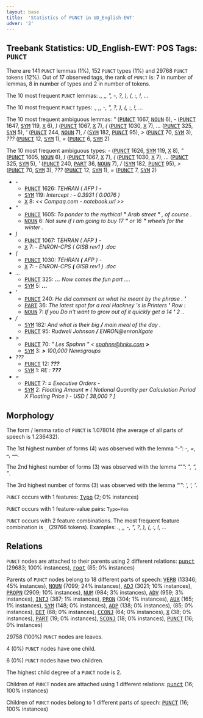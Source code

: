 ```yaml
---
layout: base
title:  'Statistics of PUNCT in UD_English-EWT'
udver: '2'
---
```


## Treebank Statistics: UD_English-EWT: POS Tags: `PUNCT`

There are 141 `PUNCT` lemmas (1%), 152 `PUNCT` types (1%) and 29768 `PUNCT` tokens (12%).
Out of 17 observed tags, the rank of `PUNCT` is: 7 in number of lemmas, 8 in number of types and 2 in number of tokens.

The 10 most frequent `PUNCT` lemmas: <em>., ,, ", -, ?, ), (, :, !, ...</em>

The 10 most frequent `PUNCT` types:  <em>., ,, -, ", ?, ), (, :, !, ...</em>

The 10 most frequent ambiguous lemmas: <em>"</em> (<tt><a href="en_ewt-pos-PUNCT.html">PUNCT</a></tt> 1667, <tt><a href="en_ewt-pos-NOUN.html">NOUN</a></tt> 6), <em>-</em> (<tt><a href="en_ewt-pos-PUNCT.html">PUNCT</a></tt> 1647, <tt><a href="en_ewt-pos-SYM.html">SYM</a></tt> 119, <tt><a href="en_ewt-pos-X.html">X</a></tt> 6), <em>)</em> (<tt><a href="en_ewt-pos-PUNCT.html">PUNCT</a></tt> 1067, <tt><a href="en_ewt-pos-X.html">X</a></tt> 7), <em>(</em> (<tt><a href="en_ewt-pos-PUNCT.html">PUNCT</a></tt> 1030, <tt><a href="en_ewt-pos-X.html">X</a></tt> 7), <em>...</em> (<tt><a href="en_ewt-pos-PUNCT.html">PUNCT</a></tt> 325, <tt><a href="en_ewt-pos-SYM.html">SYM</a></tt> 5), <em>'</em> (<tt><a href="en_ewt-pos-PUNCT.html">PUNCT</a></tt> 244, <tt><a href="en_ewt-pos-NOUN.html">NOUN</a></tt> 7), <em>/</em> (<tt><a href="en_ewt-pos-SYM.html">SYM</a></tt> 182, <tt><a href="en_ewt-pos-PUNCT.html">PUNCT</a></tt> 95), <em>></em> (<tt><a href="en_ewt-pos-PUNCT.html">PUNCT</a></tt> 70, <tt><a href="en_ewt-pos-SYM.html">SYM</a></tt> 3), <em>???</em> (<tt><a href="en_ewt-pos-PUNCT.html">PUNCT</a></tt> 12, <tt><a href="en_ewt-pos-SYM.html">SYM</a></tt> 1), <em>=</em> (<tt><a href="en_ewt-pos-PUNCT.html">PUNCT</a></tt> 6, <tt><a href="en_ewt-pos-SYM.html">SYM</a></tt> 2)

The 10 most frequent ambiguous types:  <em>-</em> (<tt><a href="en_ewt-pos-PUNCT.html">PUNCT</a></tt> 1626, <tt><a href="en_ewt-pos-SYM.html">SYM</a></tt> 119, <tt><a href="en_ewt-pos-X.html">X</a></tt> 8), <em>"</em> (<tt><a href="en_ewt-pos-PUNCT.html">PUNCT</a></tt> 1605, <tt><a href="en_ewt-pos-NOUN.html">NOUN</a></tt> 6), <em>)</em> (<tt><a href="en_ewt-pos-PUNCT.html">PUNCT</a></tt> 1067, <tt><a href="en_ewt-pos-X.html">X</a></tt> 7), <em>(</em> (<tt><a href="en_ewt-pos-PUNCT.html">PUNCT</a></tt> 1030, <tt><a href="en_ewt-pos-X.html">X</a></tt> 7), <em>...</em> (<tt><a href="en_ewt-pos-PUNCT.html">PUNCT</a></tt> 325, <tt><a href="en_ewt-pos-SYM.html">SYM</a></tt> 5), <em>'</em> (<tt><a href="en_ewt-pos-PUNCT.html">PUNCT</a></tt> 240, <tt><a href="en_ewt-pos-PART.html">PART</a></tt> 36, <tt><a href="en_ewt-pos-NOUN.html">NOUN</a></tt> 7), <em>/</em> (<tt><a href="en_ewt-pos-SYM.html">SYM</a></tt> 182, <tt><a href="en_ewt-pos-PUNCT.html">PUNCT</a></tt> 95), <em>></em> (<tt><a href="en_ewt-pos-PUNCT.html">PUNCT</a></tt> 70, <tt><a href="en_ewt-pos-SYM.html">SYM</a></tt> 3), <em>???</em> (<tt><a href="en_ewt-pos-PUNCT.html">PUNCT</a></tt> 12, <tt><a href="en_ewt-pos-SYM.html">SYM</a></tt> 1), <em>=</em> (<tt><a href="en_ewt-pos-PUNCT.html">PUNCT</a></tt> 7, <tt><a href="en_ewt-pos-SYM.html">SYM</a></tt> 2)


* <em>-</em>
  * <tt><a href="en_ewt-pos-PUNCT.html">PUNCT</a></tt> 1626: <em>TEHRAN ( AFP ) <b>-</b></em>
  * <tt><a href="en_ewt-pos-SYM.html">SYM</a></tt> 119: <em>Intercept : <b>-</b> 0.3931 ( 0.0076 )</em>
  * <tt><a href="en_ewt-pos-X.html">X</a></tt> 8: <em><< Compaq.com <b>-</b> notebook.url >></em>
* <em>"</em>
  * <tt><a href="en_ewt-pos-PUNCT.html">PUNCT</a></tt> 1605: <em>To pander to the mythical <b>"</b> Arab street <b>"</b> , of course .</em>
  * <tt><a href="en_ewt-pos-NOUN.html">NOUN</a></tt> 6: <em>Not sure if I am going to buy 17 <b>"</b> or 16 <b>"</b> wheels for the winter .</em>
* <em>)</em>
  * <tt><a href="en_ewt-pos-PUNCT.html">PUNCT</a></tt> 1067: <em>TEHRAN ( AFP <b>)</b> -</em>
  * <tt><a href="en_ewt-pos-X.html">X</a></tt> 7: <em>- ENRON-CPS ( GISB rev1 <b>)</b> .doc</em>
* <em>(</em>
  * <tt><a href="en_ewt-pos-PUNCT.html">PUNCT</a></tt> 1030: <em>TEHRAN <b>(</b> AFP ) -</em>
  * <tt><a href="en_ewt-pos-X.html">X</a></tt> 7: <em>- ENRON-CPS <b>(</b> GISB rev1 ) .doc</em>
* <em>...</em>
  * <tt><a href="en_ewt-pos-PUNCT.html">PUNCT</a></tt> 325: <em><b>...</b> Now comes the fun part ....</em>
  * <tt><a href="en_ewt-pos-SYM.html">SYM</a></tt> 5: <em><b>...</b></em>
* <em>'</em>
  * <tt><a href="en_ewt-pos-PUNCT.html">PUNCT</a></tt> 240: <em>He did comment on what he meant by the phrase . <b>'</b></em>
  * <tt><a href="en_ewt-pos-PART.html">PART</a></tt> 36: <em>The latest spot for a real Hackney 's is Printers <b>'</b> Row :</em>
  * <tt><a href="en_ewt-pos-NOUN.html">NOUN</a></tt> 7: <em>If you Do n't want to grow out of it quickly get a 14 <b>'</b> 2 ..</em>
* <em>/</em>
  * <tt><a href="en_ewt-pos-SYM.html">SYM</a></tt> 182: <em>And what is their big <b>/</b> main meal of the day .</em>
  * <tt><a href="en_ewt-pos-PUNCT.html">PUNCT</a></tt> 95: <em>Rudwell Johnson <b>/</b> ENRON@enronXgate</em>
* <em>></em>
  * <tt><a href="en_ewt-pos-PUNCT.html">PUNCT</a></tt> 70: <em>" Les Spahnn " < spahnn@hnks.com <b>></b></em>
  * <tt><a href="en_ewt-pos-SYM.html">SYM</a></tt> 3: <em><b>></b> 100,000 Newsgroups</em>
* <em>???</em>
  * <tt><a href="en_ewt-pos-PUNCT.html">PUNCT</a></tt> 12: <em><b>???</b></em>
  * <tt><a href="en_ewt-pos-SYM.html">SYM</a></tt> 1: <em>RE : <b>???</b></em>
* <em>=</em>
  * <tt><a href="en_ewt-pos-PUNCT.html">PUNCT</a></tt> 7: <em><b>=</b> Executive Orders -</em>
  * <tt><a href="en_ewt-pos-SYM.html">SYM</a></tt> 2: <em>Floating Amount <b>=</b> ( Notional Quantity per Calculation Period X Floating Price ) - USD [ 38,000 ? ]</em>

## Morphology

The form / lemma ratio of `PUNCT` is 1.078014 (the average of all parts of speech is 1.236432).

The 1st highest number of forms (4) was observed with the lemma “-”: <em>-, =, –, —</em>.

The 2nd highest number of forms (3) was observed with the lemma “"”: <em>", “, ”</em>.

The 3rd highest number of forms (3) was observed with the lemma “'”: <em>', ‘, ’</em>.

`PUNCT` occurs with 1 features: <tt><a href="en_ewt-feat-Typo.html">Typo</a></tt> (2; 0% instances)

`PUNCT` occurs with 1 feature-value pairs: `Typo=Yes`

`PUNCT` occurs with 2 feature combinations.
The most frequent feature combination is `_` (29766 tokens).
Examples: <em>., ,, -, ", ?, ), (, :, !, ...</em>


## Relations

`PUNCT` nodes are attached to their parents using 2 different relations: <tt><a href="en_ewt-dep-punct.html">punct</a></tt> (29683; 100% instances), <tt><a href="en_ewt-dep-root.html">root</a></tt> (85; 0% instances)

Parents of `PUNCT` nodes belong to 18 different parts of speech: <tt><a href="en_ewt-pos-VERB.html">VERB</a></tt> (13346; 45% instances), <tt><a href="en_ewt-pos-NOUN.html">NOUN</a></tt> (7099; 24% instances), <tt><a href="en_ewt-pos-ADJ.html">ADJ</a></tt> (3021; 10% instances), <tt><a href="en_ewt-pos-PROPN.html">PROPN</a></tt> (2909; 10% instances), <tt><a href="en_ewt-pos-NUM.html">NUM</a></tt> (984; 3% instances), <tt><a href="en_ewt-pos-ADV.html">ADV</a></tt> (959; 3% instances), <tt><a href="en_ewt-pos-INTJ.html">INTJ</a></tt> (387; 1% instances), <tt><a href="en_ewt-pos-PRON.html">PRON</a></tt> (304; 1% instances), <tt><a href="en_ewt-pos-AUX.html">AUX</a></tt> (165; 1% instances), <tt><a href="en_ewt-pos-SYM.html">SYM</a></tt> (148; 0% instances), <tt><a href="en_ewt-pos-ADP.html">ADP</a></tt> (138; 0% instances),  (85; 0% instances), <tt><a href="en_ewt-pos-DET.html">DET</a></tt> (68; 0% instances), <tt><a href="en_ewt-pos-CCONJ.html">CCONJ</a></tt> (64; 0% instances), <tt><a href="en_ewt-pos-X.html">X</a></tt> (38; 0% instances), <tt><a href="en_ewt-pos-PART.html">PART</a></tt> (19; 0% instances), <tt><a href="en_ewt-pos-SCONJ.html">SCONJ</a></tt> (18; 0% instances), <tt><a href="en_ewt-pos-PUNCT.html">PUNCT</a></tt> (16; 0% instances)

29758 (100%) `PUNCT` nodes are leaves.

4 (0%) `PUNCT` nodes have one child.

6 (0%) `PUNCT` nodes have two children.

The highest child degree of a `PUNCT` node is 2.

Children of `PUNCT` nodes are attached using 1 different relations: <tt><a href="en_ewt-dep-punct.html">punct</a></tt> (16; 100% instances)

Children of `PUNCT` nodes belong to 1 different parts of speech: <tt><a href="en_ewt-pos-PUNCT.html">PUNCT</a></tt> (16; 100% instances)


